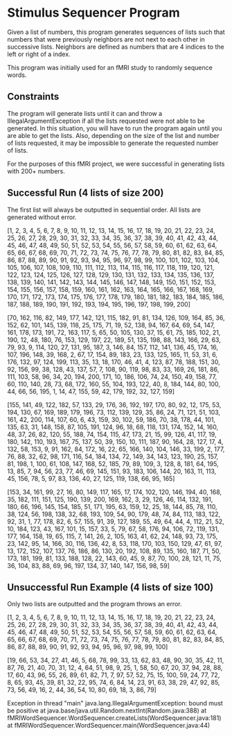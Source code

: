 
# Stimulus Sequencer Program

Given a list of numbers, this program generates sequences of lists such that numbers that were previously neighbors are not next to each other in successive lists. Neighbors are defined as numbers that are 4 indices to the left or right of a index.

This program was initially used for an fMRI study to randomly sequence words.

## Constraints

The program will generate lists until it can and throw a IllegalArgumentException if all the lists requested were not able to be generated. In this situation, you will have to run the program again until you are able to get the lists. Also, depending on the size of the list and number of lists requested, it may be impossible to generate the requested number of lists.

For the purposes of this fMRI project, we were successful in generating lists with 200+ numbers.
## Successful Run (4 lists of size 200)

The first list will always be outputted in sequential order. All lists are generated without error.

[1, 2, 3, 4, 5, 6, 7, 8, 9, 10, 11, 12, 13, 14, 15, 16, 17, 18, 19, 20, 21, 22, 23, 24, 25, 26, 27, 28, 29, 30, 31, 32, 33, 34, 35, 36, 37, 38, 39, 40, 41, 42, 43, 44, 45, 46, 47, 48, 49, 50, 51, 52, 53, 54, 55, 56, 57, 58, 59, 60, 61, 62, 63, 64, 65, 66, 67, 68, 69, 70, 71, 72, 73, 74, 75, 76, 77, 78, 79, 80, 81, 82, 83, 84, 85, 86, 87, 88, 89, 90, 91, 92, 93, 94, 95, 96, 97, 98, 99, 100, 101, 102, 103, 104, 105, 106, 107, 108, 109, 110, 111, 112, 113, 114, 115, 116, 117, 118, 119, 120, 121, 122, 123, 124, 125, 126, 127, 128, 129, 130, 131, 132, 133, 134, 135, 136, 137, 138, 139, 140, 141, 142, 143, 144, 145, 146, 147, 148, 149, 150, 151, 152, 153, 154, 155, 156, 157, 158, 159, 160, 161, 162, 163, 164, 165, 166, 167, 168, 169, 170, 171, 172, 173, 174, 175, 176, 177, 178, 179, 180, 181, 182, 183, 184, 185, 186, 187, 188, 189, 190, 191, 192, 193, 194, 195, 196, 197, 198, 199, 200]

[70, 162, 116, 82, 149, 177, 142, 121, 115, 182, 91, 81, 134, 126, 109, 164, 85, 36, 152, 62, 101, 145, 139, 118, 25, 175, 71, 19, 52, 138, 94, 167, 64, 69, 54, 147, 161, 178, 173, 191, 72, 163, 117, 5, 65, 50, 105, 130, 37, 15, 61, 75, 185, 102, 21, 190, 12, 48, 180, 76, 153, 129, 197, 22, 189, 51, 135, 198, 88, 143, 166, 29, 63, 79, 93, 9, 114, 120, 27, 131, 95, 187, 3, 146, 84, 157, 112, 141, 136, 45, 174, 16, 107, 196, 148, 39, 168, 2, 67, 17, 154, 89, 183, 23, 133, 125, 165, 11, 53, 31, 6, 176, 132, 97, 124, 199, 113, 35, 13, 18, 170, 46, 41, 4, 123, 87, 78, 188, 151, 30, 92, 156, 99, 38, 128, 43, 137, 57, 7, 108, 90, 119, 98, 83, 33, 169, 26, 181, 86, 111, 103, 58, 96, 34, 20, 194, 200, 171, 10, 186, 106, 74, 24, 150, 49, 158, 77, 60, 110, 140, 28, 73, 68, 172, 160, 55, 104, 193, 122, 40, 8, 184, 144, 80, 100, 44, 66, 56, 195, 1, 14, 47, 155, 59, 42, 179, 192, 32, 127, 159]

[155, 141, 49, 122, 182, 57, 133, 29, 176, 36, 192, 197, 170, 80, 92, 12, 175, 53, 194, 130, 67, 169, 189, 179, 196, 73, 112, 139, 129, 35, 86, 24, 71, 121, 51, 103, 161, 42, 200, 114, 107, 60, 6, 43, 159, 30, 102, 59, 186, 70, 38, 178, 44, 101, 135, 63, 31, 148, 158, 87, 105, 191, 124, 96, 18, 68, 118, 131, 174, 152, 14, 160, 48, 37, 26, 82, 120, 55, 188, 74, 154, 115, 47, 173, 21, 15, 99, 126, 41, 117, 19, 180, 142, 110, 193, 167, 75, 137, 50, 39, 150, 10, 111, 187, 90, 164, 28, 127, 17, 4, 132, 58, 153, 9, 91, 162, 84, 172, 16, 22, 65, 166, 140, 104, 146, 33, 199, 2, 177, 76, 88, 32, 62, 98, 171, 116, 54, 184, 134, 72, 149, 34, 143, 123, 190, 25, 157, 81, 198, 1, 100, 61, 108, 147, 168, 52, 185, 79, 89, 109, 3, 128, 8, 181, 64, 195, 13, 85, 7, 94, 56, 23, 77, 46, 69, 145, 151, 93, 183, 106, 144, 20, 163, 11, 113, 45, 156, 78, 5, 97, 83, 136, 40, 27, 125, 119, 138, 66, 95, 165]

[153, 34, 161, 99, 27, 16, 80, 149, 117, 165, 17, 174, 102, 120, 146, 194, 40, 168, 35, 182, 111, 151, 125, 190, 139, 200, 169, 162, 3, 29, 126, 46, 114, 132, 191, 180, 66, 196, 145, 154, 185, 51, 171, 195, 63, 159, 12, 25, 18, 144, 85, 78, 110, 38, 124, 56, 198, 138, 32, 68, 193, 109, 54, 90, 179, 48, 74, 84, 113, 183, 122, 92, 31, 1, 77, 178, 82, 6, 57, 155, 91, 39, 127, 189, 55, 49, 64, 44, 4, 112, 21, 52, 10, 184, 123, 43, 167, 101, 15, 157, 33, 5, 79, 67, 58, 176, 94, 106, 72, 119, 131, 177, 164, 158, 19, 65, 115, 7, 141, 26, 2, 105, 163, 41, 62, 24, 148, 93, 73, 175, 23, 142, 95, 14, 166, 30, 116, 136, 42, 8, 53, 118, 170, 103, 150, 129, 47, 61, 97, 13, 172, 152, 107, 137, 76, 186, 86, 130, 20, 192, 108, 89, 135, 160, 187, 71, 50, 173, 181, 199, 81, 133, 188, 128, 22, 143, 60, 45, 9, 87, 70, 100, 28, 121, 11, 75, 36, 104, 83, 88, 69, 96, 197, 134, 37, 140, 147, 156, 98, 59]

## Unsuccessful Run Example (4 lists of size 100)

Only two lists are outputted and the program throws an error.

[1, 2, 3, 4, 5, 6, 7, 8, 9, 10, 11, 12, 13, 14, 15, 16, 17, 18, 19, 20, 21, 22, 23, 24, 25, 26, 27, 28, 29, 30, 31, 32, 33, 34, 35, 36, 37, 38, 39, 40, 41, 42, 43, 44, 45, 46, 47, 48, 49, 50, 51, 52, 53, 54, 55, 56, 57, 58, 59, 60, 61, 62, 63, 64, 65, 66, 67, 68, 69, 70, 71, 72, 73, 74, 75, 76, 77, 78, 79, 80, 81, 82, 83, 84, 85, 86, 87, 88, 89, 90, 91, 92, 93, 94, 95, 96, 97, 98, 99, 100]

[19, 66, 53, 34, 27, 41, 46, 5, 68, 78, 99, 33, 13, 62, 83, 48, 90, 30, 35, 42, 11, 87, 76, 21, 40, 70, 31, 12, 4, 64, 51, 98, 9, 25, 1, 58, 50, 67, 20, 37, 94, 28, 88, 17, 60, 43, 96, 55, 26, 89, 61, 82, 71, 7, 97, 57, 52, 75, 15, 100, 59, 24, 77, 72, 8, 65, 93, 45, 39, 81, 32, 22, 95, 74, 6, 84, 14, 23, 91, 63, 38, 29, 47, 92, 85, 73, 56, 49, 16, 2, 44, 36, 54, 10, 80, 69, 18, 3, 86, 79]

Exception in thread "main" java.lang.IllegalArgumentException: bound must be positive
    at java.base/java.util.Random.nextInt(Random.java:388)
	at fMRIWordSequencer.WordSequencer.createLists(WordSequencer.java:181)
	at fMRIWordSequencer.WordSequencer.main(WordSequencer.java:44)